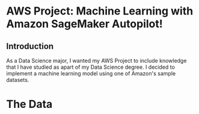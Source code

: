 # AWS Project: Machine Learning with Amazon SageMaker Autopilot!

## Introduction
As a Data Science major, I wanted my AWS Project to include knowledge that I have studied as apart of my Data Science degree. I decided to implement a machine learning model using one of Amazon's sample datasets.

# The Data

